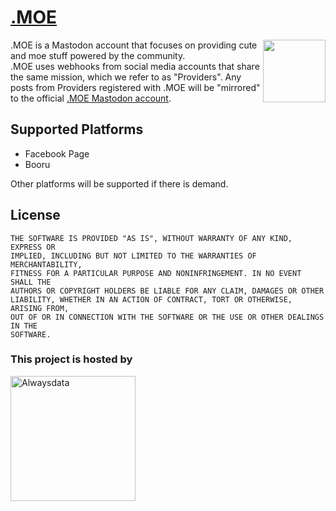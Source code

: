 # <a href="https://sakurajima.moe/@dotmoe">.MOE</a>
<img src="https://raw.githubusercontent.com/HaruByte/assets/main/dotMOE/dotMOE.png" align="right" width="100" height="100">
<p>
  .MOE is a Mastodon account that focuses on providing cute and moe stuff powered by the community.
  <br>
  .MOE uses webhooks from social media accounts that share the same mission, which we refer to as "Providers".
  Any posts from Providers registered with .MOE will be "mirrored" to the official <a href="https://sakurajima.moe/@dotmoe">.MOE Mastodon account</a>.
</p>

## Supported Platforms
- Facebook Page
- Booru

Other platforms will be supported if there is demand.

## License
```
THE SOFTWARE IS PROVIDED "AS IS", WITHOUT WARRANTY OF ANY KIND, EXPRESS OR
IMPLIED, INCLUDING BUT NOT LIMITED TO THE WARRANTIES OF MERCHANTABILITY,
FITNESS FOR A PARTICULAR PURPOSE AND NONINFRINGEMENT. IN NO EVENT SHALL THE
AUTHORS OR COPYRIGHT HOLDERS BE LIABLE FOR ANY CLAIM, DAMAGES OR OTHER
LIABILITY, WHETHER IN AN ACTION OF CONTRACT, TORT OR OTHERWISE, ARISING FROM,
OUT OF OR IN CONNECTION WITH THE SOFTWARE OR THE USE OR OTHER DEALINGS IN THE
SOFTWARE.
```

### This project is hosted by
<a href="https://alwaysdata.com"><img src="https://camo.githubusercontent.com/4ef22a5022d77e20f413f728cfe91c448a533b8ba2132d769614b66e24f6c5a6/68747470733a2f2f6b696e746f2e72656164746865646f63732e696f2f656e2f737461626c652f5f696d616765732f616c77617973646174612d627574746f6e2e737667" width="200" height="auto" alt="Alwaysdata"></a>
